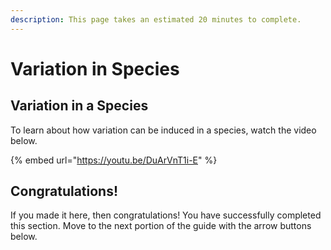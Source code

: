 ```yaml
---
description: This page takes an estimated 20 minutes to complete.
---
```


# Variation in Species

## Variation in a Species

To learn about how variation can be induced in a species, watch the video below.

{% embed url="https://youtu.be/DuArVnT1i-E" %}

## Congratulations!

If you made it here, then congratulations! You have successfully completed this section. Move to the next portion of the guide with the arrow buttons below.
